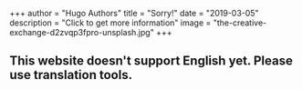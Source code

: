 +++
author = "Hugo Authors"
title = "Sorry!"
date = "2019-03-05"
description = "Click to get more information"
image = "the-creative-exchange-d2zvqp3fpro-unsplash.jpg"
+++

## This website doesn't support English yet. Please use translation tools.
